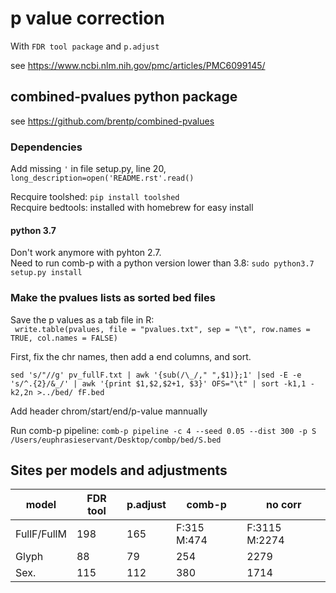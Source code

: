 # p value correction 
With `FDR tool package` and `p.adjust`

see <https://www.ncbi.nlm.nih.gov/pmc/articles/PMC6099145/>

## combined-pvalues python package 
see <https://github.com/brentp/combined-pvalues>
### Dependencies
Add missing `'`  in file setup.py, line 20, `long_description=open('README.rst'.read()`     
 
Recquire toolshed: `pip install toolshed`       
Recquire bedtools: installed with homebrew for easy install


#### python 3.7 
Don't work anymore with pyhton 2.7.    
Need to run  comb-p with a python version lower than 3.8: 
`sudo python3.7 setup.py install`


### Make the pvalues lists as sorted bed files
Save the p values as a tab file in R:    
` write.table(pvalues, file = "pvalues.txt", sep = "\t", row.names = TRUE, col.names = FALSE)`


First, fix the chr names, then add a end columns, and sort. 
```
sed 's/"//g' pv_fullF.txt | awk '{sub(/\_/," ",$1)};1' |sed -E -e 's/^.{2}/&_/' | awk '{print $1,$2,$2+1, $3}' OFS="\t" | sort -k1,1 -k2,2n >../bed/ fF.bed 
```

Add header chrom/start/end/p-value mannually 

Run comb-p pipeline: 
`comb-p pipeline -c 4 --seed 0.05 --dist 300 -p S /Users/euphrasieservant/Desktop/combp/bed/S.bed`

## Sites per models and adjustments

| model       | FDR tool      |     p.adjust    |   comb-p   |   no corr | 
| ------------| ------------- | ---------       |---------   |---------  |
| FullF/FullM |        198    |      165        |F:315 M:474 |F:3115 M:2274
| Glyph       |        88     |      79         |254         | 2279
| Sex.        |        115    |      112        |380         | 1714

